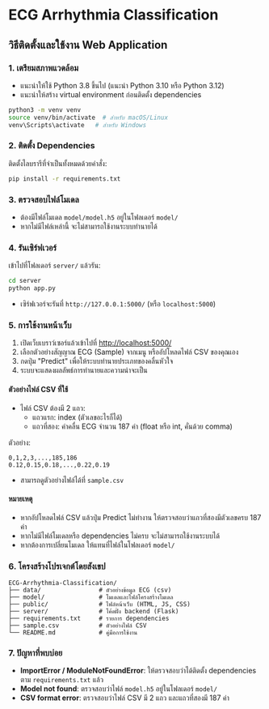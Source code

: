 # ECG Arrhythmia Classification

## วิธีติดตั้งและใช้งาน Web Application

### 1. เตรียมสภาพแวดล้อม
- แนะนำให้ใช้ Python 3.8 ขึ้นไป (แนะนำ Python 3.10 หรือ Python 3.12)
- แนะนำให้สร้าง virtual environment ก่อนติดตั้ง dependencies

```bash
python3 -m venv venv
source venv/bin/activate  # สำหรับ macOS/Linux
venv\Scripts\activate   # สำหรับ Windows
```

### 2. ติดตั้ง Dependencies
ติดตั้งไลบรารีที่จำเป็นทั้งหมดด้วยคำสั่ง:

```bash
pip install -r requirements.txt
```

### 3. ตรวจสอบไฟล์โมเดล
- ต้องมีไฟล์โมเดล `model/model.h5` อยู่ในโฟลเดอร์ `model/`
- หากไม่มีไฟล์เหล่านี้ จะไม่สามารถใช้งานระบบทำนายได้

### 4. รันเซิร์ฟเวอร์
เข้าไปที่โฟลเดอร์ `server/` แล้วรัน:

```bash
cd server
python app.py
```

- เซิร์ฟเวอร์จะรันที่ `http://127.0.0.1:5000/` (หรือ `localhost:5000`)

### 5. การใช้งานหน้าเว็บ
1. เปิดเว็บเบราว์เซอร์แล้วเข้าไปที่ [http://localhost:5000/](http://localhost:5000/)
2. เลือกตัวอย่างสัญญาณ ECG (Sample) จากเมนู หรืออัปโหลดไฟล์ CSV ของคุณเอง
3. กดปุ่ม "Predict" เพื่อให้ระบบทำนายประเภทของคลื่นหัวใจ
4. ระบบจะแสดงผลลัพธ์การทำนายและความน่าจะเป็น

#### ตัวอย่างไฟล์ CSV ที่ใช้
- ไฟล์ CSV ต้องมี 2 แถว:
    - แถวแรก: index (ตัวเลขอะไรก็ได้)
    - แถวที่สอง: ค่าคลื่น ECG จำนวน 187 ค่า (float หรือ int, คั่นด้วย comma)

ตัวอย่าง:
```
0,1,2,3,...,185,186
0.12,0.15,0.18,...,0.22,0.19
```

- สามารถดูตัวอย่างไฟล์ได้ที่ `sample.csv`

#### หมายเหตุ
- หากอัปโหลดไฟล์ CSV แล้วปุ่ม Predict ไม่ทำงาน ให้ตรวจสอบว่าแถวที่สองมีตัวเลขครบ 187 ค่า
- หากไม่มีไฟล์โมเดลหรือ dependencies ไม่ครบ จะไม่สามารถใช้งานระบบได้
- หากต้องการเปลี่ยนโมเดล ให้แทนที่ไฟล์ในโฟลเดอร์ `model/`

### 6. โครงสร้างโปรเจกต์โดยสังเขป
```
ECG-Arrhythmia-Classification/
├── data/                # ตัวอย่างข้อมูล ECG (csv)
├── model/               # โมเดลและไฟล์โครงสร้างโมเดล
├── public/              # ไฟล์หน้าเว็บ (HTML, JS, CSS)
├── server/              # โค้ดฝั่ง backend (Flask)
├── requirements.txt     # รายการ dependencies
├── sample.csv           # ตัวอย่างไฟล์ CSV
└── README.md            # คู่มือการใช้งาน
```

### 7. ปัญหาที่พบบ่อย
- **ImportError / ModuleNotFoundError**: ให้ตรวจสอบว่าได้ติดตั้ง dependencies ตาม `requirements.txt` แล้ว
- **Model not found**: ตรวจสอบว่าไฟล์ `model.h5` อยู่ในโฟลเดอร์ `model/`
- **CSV format error**: ตรวจสอบว่าไฟล์ CSV มี 2 แถว และแถวที่สองมี 187 ค่า
